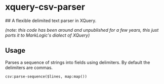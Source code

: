 # xquery-csv-parser
## A flexible delimited text parser in XQuery.


_(note: this code has been around and unpublished for a few years, this just ports it to MarkLogic's dialect of XQuery)_

## Usage

Parses a sequence of strings into fields using delimiters. By default the delimiters are commas.

```
csv:parse-sequence($lines, map:map())
```

